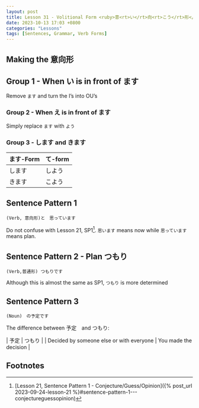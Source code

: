 ```yaml
--- 
layout: post 
title: Lesson 31 - Volitional Form <ruby>意<rt>い</rt>向<rt>こう</rt>形</ruby>
date: 2023-10-13 17:03 +0800 
categories: "Lessons"
tags: [Sentences, Grammar, Verb Forms]
---
```


## Making the 意向形

## Group 1 - When い is in front of ます
Remove `ます` and turn the I’s into OU’s 

### Group 2 - When え is in front of ます
Simply replace `ます` with `よう`

### Group 3 - します and きます

| ます-Form | て-form |
| -- | -- |
| します  | しよう |
| きます | こよう |

## Sentence Pattern 1
```
(Verb, 意向形)と　思っています
```
Do not confuse with Lesson 21, SP1[^fn1]. `思います` means now while `思っています` means plan.

## Sentence Pattern 2 - Plan つもり
```
(Verb,普通形) つもりです
```
Although this is almost the same as SP1, `つもり` is more determined

## Sentence Pattern 3
```
(Noun)　の予定です
```
The difference between 予定　and つもり:

| 予定 | つもり |
| Decided by someone else or with everyone | You made the decision |

## Footnotes
[^fn1]: [Lesson 21, Sentence Pattern 1 - Conjecture/Guess/Opinion]({% post_url 2023-09-24-lesson-21 %}#sentence-pattern-1---conjectureguessopinion)
